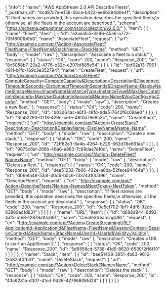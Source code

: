 {
  "info": {
    "name": "AWS AppStream 2.0 API Describe Fleets",
    "_postman_id": "6cd97c7a-e158-46ca-b422-ee6b294d0e4f",
    "description": "If fleet names are provided, this operation describes the specified fleets;\n            otherwise, all the fleets in the account are described.",
    "schema": "https://schema.getpostman.com/json/collection/v2.0.0/"
  },
  "item": [
    {
      "name": "Fleet",
      "item": [
        {
          "id": "e3aeafc5-3296-45a6-a772-705f600fb0b8",
          "name": "AssociateFleet",
          "request": {
            "url": "http://example.com/api/?Action=AssociateFleet?FleetName=FleetName&StackName=StackName",
            "method": "GET",
            "body": {
              "mode": "raw"
            },
            "description": "Associate a fleet to a stack."
          },
          "response": [
            {
              "status": "OK",
              "code": 200,
              "name": "Response_200",
              "id": "8c5058b7-20a2-4776-b32c-e207bf885e54"
            }
          ]
        },
        {
          "id": "dcf02a13-7901-4911-b1fd-169c3e352794",
          "name": "CreateFleet",
          "request": {
            "url": "http://example.com/api/?Action=CreateFleet?ComputeCapacity=ComputeCapacity&Description=Description&DisconnectTimeoutInSeconds=DisconnectTimeoutInSeconds&DisplayName=DisplayName&ImageName=ImageName&InstanceType=InstanceType&MaxUserDurationInSeconds=MaxUserDurationInSeconds&Name=Name&VpcConfig=VpcConfig",
            "method": "GET",
            "body": {
              "mode": "raw"
            },
            "description": "Creates a new fleet."
          },
          "response": [
            {
              "status": "OK",
              "code": 200,
              "name": "Response_200",
              "id": "b03d64ac-a6f3-48fd-bda5-7642f6c09ae0"
            }
          ]
        },
        {
          "id": "3fab2293-02f8-429c-be1e-48f0d79e8c3c",
          "name": "CreateStack",
          "request": {
            "url": "http://example.com/api/?Action=CreateStack?Description=Description&DisplayName=DisplayName&Name=Name",
            "method": "GET",
            "body": {
              "mode": "raw"
            },
            "description": "Create a new stack."
          },
          "response": [
            {
              "status": "OK",
              "code": 200,
              "name": "Response_200",
              "id": "72ff82e3-8e4b-4264-b229-662d38e661aa"
            }
          ]
        },
        {
          "id": "9875c6af-268b-46a6-a883-7c88dae7e10c",
          "name": "DeleteFleet",
          "request": {
            "url": "http://example.com/api/?Action=DeleteFleet?Name=Name",
            "method": "GET",
            "body": {
              "mode": "raw"
            },
            "description": "Deletes a fleet."
          },
          "response": [
            {
              "status": "OK",
              "code": 200,
              "name": "Response_200",
              "id": "dee51232-7b66-432e-a8da-52face94464a"
            }
          ]
        },
        {
          "id": "d06efa48-53af-40d6-b5c6-133743100396",
          "name": "DescribeFleets",
          "request": {
            "url": "http://example.com/api/?Action=DescribeFleets?Names=Names&NextToken=NextToken",
            "method": "GET",
            "body": {
              "mode": "raw"
            },
            "description": "If fleet names are provided, this operation describes the specified fleets;\n            otherwise, all the fleets in the account are described."
          },
          "response": [
            {
              "status": "OK",
              "code": 200,
              "name": "Response_200",
              "id": "0e5cf702-1bf1-4df6-92db-83989ac1d831"
            }
          ]
        }
      ]
    },
    {
      "name": "URL",
      "item": [
        {
          "id": "d688d944-6d92-4af3-a1e8-12879a10c661",
          "name": "CreateStreamingURL",
          "request": {
            "url": "http://example.com/api/?Action=CreateStreamingURL?ApplicationId=ApplicationId&FleetName=FleetName&SessionContext=SessionContext&StackName=StackName&UserId=UserId&Validity=Validity",
            "method": "GET",
            "body": {
              "mode": "raw"
            },
            "description": "Creates a URL to start an AppStream 2."
          },
          "response": [
            {
              "status": "OK",
              "code": 200,
              "name": "Response_200",
              "id": "5d9858cd-5738-41d9-8620-653912ff6f10"
            }
          ]
        }
      ]
    },
    {
      "name": "Stack",
      "item": [
        {
          "id": "bee51408-3951-4b63-9616-13582af0fb31",
          "name": "DeleteStack",
          "request": {
            "url": "http://example.com/api/?Action=DeleteStack?Name=Name",
            "method": "GET",
            "body": {
              "mode": "raw"
            },
            "description": "Deletes the stack."
          },
          "response": [
            {
              "status": "OK",
              "code": 200,
              "name": "Response_200",
              "id": "43a6231a-d307-41cd-9d26-42786808fd24"
            }
          ]
        }
      ]
    }
  ]
}